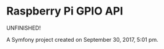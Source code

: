 Raspberry Pi GPIO API
========

UNFINISHED!

A Symfony project created on September 30, 2017, 5:01 pm.
